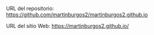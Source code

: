 URL del repositorio: https://github.com/martinburgos2/martinburgos2.github.io

URL del sitio Web: https://martinburgos2.github.io/
